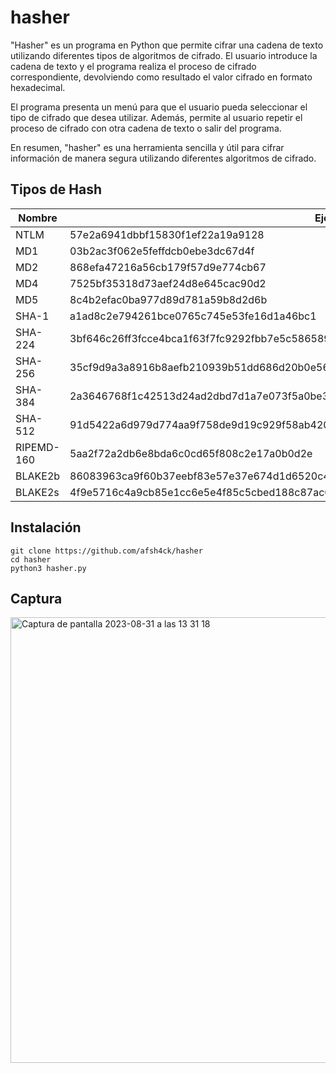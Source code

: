 # hasher
"Hasher" es un programa en Python que permite cifrar una cadena de texto utilizando diferentes tipos de algoritmos de cifrado. El usuario introduce la cadena de texto y el programa realiza el proceso de cifrado correspondiente, devolviendo como resultado el valor cifrado en formato hexadecimal.

El programa presenta un menú para que el usuario pueda seleccionar el tipo de cifrado que desea utilizar. Además, permite al usuario repetir el proceso de cifrado con otra cadena de texto o salir del programa.

En resumen, "hasher" es una herramienta sencilla y útil para cifrar información de manera segura utilizando diferentes algoritmos de cifrado.

## Tipos de Hash

| Nombre        | Ejemplo de Hasher                                                                                      |
|---------------|--------------------------------------------------------------------------------------------------------|
| NTLM          | 57e2a6941dbbf15830f1ef22a19a9128                                                                       |
| MD1           | 03b2ac3f062e5feffdcb0ebe3dc67d4f                                                                       |
| MD2           | 868efa47216a56cb179f57d9e774cb67                                                                       |
| MD4           | 7525bf35318d73aef24d8e645cac90d2                                                                       |
| MD5           | 8c4b2efac0ba977d89d781a59b8d2d6b                                                                       |
| SHA-1         | a1ad8c2e794261bce0765c745e53fe16d1a46bc1                                                               |
| SHA-224       | 3bf646c26ff3fcce4bca1f63f7fc9292fbb7e5c5865893a1f0a7b513                                               |
| SHA-256       | 35cf9d9a3a8916b8aefb210939b51dd686d20b0e56ec89fe54e7c89d1e07e5ef                                       |
| SHA-384       | 2a3646768f1c42513d24ad2dbd7d1a7e073f5a0be34e98de9568ac5733f74d53b0b282e7842329fddc3c640fd4007...       |
| SHA-512       | 91d5422a6d979d774aa9f758de9d19c929f58ab420f88db1ef471f276d4512664d5e1c4135626f66a956ab2869372...       |
| RIPEMD-160    | 5aa2f72a2db6e8bda6c0cd65f808c2e17a0b0d2e                                                               |
| BLAKE2b       | 86083963ca9f60b37eebf83e57e37e674d1d6520c4bfe74a0e36b7d61ee2ac09160e445ac1403b7d8d9d6b5e14...          |
| BLAKE2s       | 4f9e5716c4a9cb85e1cc6e5e4f85c5cbed188c87ac0a14cd870ca005d1fc173d                                       |

## Instalación
```
git clone https://github.com/afsh4ck/hasher
cd hasher
python3 hasher.py
```
## Captura
<img width="713" alt="Captura de pantalla 2023-08-31 a las 13 31 18" src="https://github.com/afsh4ck/hasher/assets/132138425/fc285319-a7ab-4376-9747-6e9a2a4e0762">
